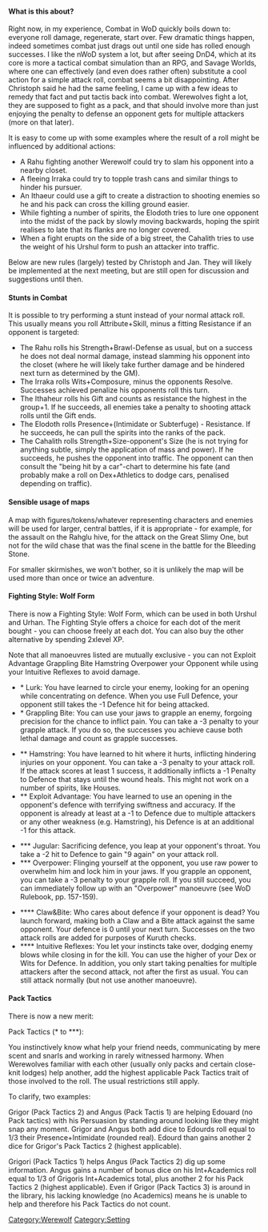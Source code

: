 #### What is this about?

Right now, in my experience, Combat in WoD quickly boils down to:
everyone roll damage, regenerate, start over. Few dramatic things
happen, indeed sometimes combat just drags out until one side has rolled
enough successes. I like the nWoD system a lot, but after seeing DnD4,
which at its core is more a tactical combat simulation than an RPG, and
Savage Worlds, where one can effectively (and even does rather often)
substitute a cool action for a simple attack roll, combat seems a bit
disappointing. After Christoph said he had the same feeling, I came up
with a few ideas to remedy that fact and put tactis back into combat.
Werewolves fight a lot, they are supposed to fight as a pack, and that
should involve more than just enjoying the penalty to defense an
opponent gets for multiple attackers (more on that later).

It is easy to come up with some examples where the result of a roll
might be influenced by additional actions:

  - A Rahu fighting another Werewolf could try to slam his opponent into
    a nearby closet.
  - A fleeing Irraka could try to topple trash cans and similar things
    to hinder his pursuer.
  - An Ithaeur could use a gift to create a distraction to shooting
    enemies so he and his pack can cross the killing ground easier.
  - While fighting a number of spirits, the Elodoth tries to lure one
    opponent into the midst of the pack by slowly moving backwards,
    hoping the spirit realises to late that its flanks are no longer
    covered.
  - When a fight erupts on the side of a big street, the Cahalith tries
    to use the weight of his Urshul form to push an attacker into
    traffic.

Below are new rules (largely) tested by Christoph and Jan. They will
likely be implemented at the next meeting, but are still open for
discussion and suggestions until then.

#### Stunts in Combat

It is possible to try performing a stunt instead of your normal attack
roll. This usually means you roll Attribute+Skill, minus a fitting
Resistance if an opponent is targeted:

  - The Rahu rolls his Strength+Brawl-Defense as usual, but on a success
    he does not deal normal damage, instead slamming his opponent into
    the closet (where he will likely take further damage and be hindered
    next turn as determined by the GM).
  - The Irraka rolls Wits+Composure, minus the opponents Resolve.
    Successes achieved penalize his opponents roll this turn.
  - The Ithaheur rolls his Gift and counts as resistance the highest in
    the group+1. If he succeeds, all enemies take a penalty to shooting
    attack rolls until the Gift ends.
  - The Elodoth rolls Presence+(Intimidate or Subterfuge) - Resistance.
    If he succeeds, he can pull the spirits into the ranks of the pack.
  - The Cahalith rolls Strength+Size-opponent's Size (he is not trying
    for anything subtle, simply the application of mass and power). If
    he succeeds, he pushes the opponent into traffic. The opponent can
    then consult the "being hit by a car"-chart to determine his fate
    (and probably make a roll on Dex+Athletics to dodge cars, penalised
    depending on traffic).

#### Sensible usage of maps

A map with figures/tokens/whatever representing characters and enemies
will be used for larger, central battles, if it is appropriate - for
example, for the assault on the Rahglu hive, for the attack on the Great
Slimy One, but not for the wild chase that was the final scene in the
battle for the Bleeding Stone.

For smaller skirmishes, we won't bother, so it is unlikely the map will
be used more than once or twice an adventure.

#### Fighting Style: Wolf Form

There is now a Fighting Style: Wolf Form, which can be used in both
Urshul and Urhan. The Fighting Style offers a choice for each dot of the
merit bought - you can choose freely at each dot. You can also buy the
other alternative by spending 2xlevel XP.

Note that all manoeuvres listed are mutually exclusive - you can not
Exploit Advantage Grappling Bite Hamstring Overpower your Opponent while
using your Intuitive Reflexes to avoid damage.

  - \* Lurk: You have learned to circle your enemy, looking for an
    opening while concentrating on defence. When you use Full Defence,
    your opponent still takes the -1 Defence hit for being attacked.
  - \* Grappling Bite: You can use your jaws to grapple an enemy,
    forgoing precision for the chance to inflict pain. You can take a -3
    penalty to your grapple attack. If you do so, the successes you
    achieve cause both lethal damage and count as grapple successes.

<!-- end list -->

  - \*\* Hamstring: You have learned to hit where it hurts, inflicting
    hindering injuries on your opponent. You can take a -3 penalty to
    your attack roll. If the attack scores at least 1 success, it
    additionally inflicts a -1 Penalty to Defence that stays until the
    wound heals. This might not work on a number of spirits, like
    Houses.
  - \*\* Exploit Advantage: You have learned to use an opening in the
    opponent's defence with terrifying swiftness and accuracy. If the
    opponent is already at least at a -1 to Defence due to multiple
    attackers or any other weakness (e.g. Hamstring), his Defence is at
    an additional -1 for this attack.

<!-- end list -->

  - \*\*\* Jugular: Sacrificing defence, you leap at your opponent's
    throat. You take a -2 hit to Defence to gain "9 again" on your
    attack roll.
  - \*\*\* Overpower: Flinging yourself at the opponent, you use raw
    power to overwhelm him and lock him in your jaws. If you grapple an
    opponent, you can take a -3 penalty to your grapple roll. If you
    still succeed, you can immediately follow up with an "Overpower"
    manoeuvre (see WoD Rulebook, pp. 157-159).

<!-- end list -->

  - \*\*\*\* Claw\&Bite: Who cares about defence if your opponent is
    dead? You launch forward, making both a Claw and a Bite attack
    against the same opponent. Your defence is 0 until your next turn.
    Successes on the two attack rolls are added for purposes of Kuruth
    checks.
  - \*\*\*\* Intuitive Reflexes: You let your instincts take over,
    dodging enemy blows while closing in for the kill. You can use the
    higher of your Dex or Wits for Defence. In addition, you only start
    taking penalties for multiple attackers after the second attack, not
    after the first as usual. You can still attack normally (but not use
    another manoeuvre).

#### Pack Tactics

There is now a new merit:

Pack Tactics (\* to \*\*\*):

You instinctively know what help your friend needs, communicating by
mere scent and snarls and working in rarely witnessed harmony. When
Werewolves familiar with each other (usually only packs and certain
close-knit lodges) help another, add the highest applicable Pack Tactics
trait of those involved to the roll. The usual restrictions still apply.

To clarify, two examples:

Grigor (Pack Tactics 2) and Angus (Pack Tactis 1) are helping Edouard
(no Pack tactics) with his Persuasion by standing around looking like
they might snap any moment. Grigor and Angus both add dice to Edourds
roll equal to 1/3 their Presence+Intimidate (rounded real). Edourd than
gains another 2 dice for Grigor's Pack Tactics 2 (highest applicable).

Grigori (Pack Tactics 1) helps Angus (Pack Tactics 2) dig up some
information. Angus gains a number of bonus dice on his Int+Academics
roll equal to 1/3 of Grigoris Int+Academics total, plus another 2 for
his Pack Tactics 2 (highest applicable). Even if Grigor (Pack Tactics 3)
is around in the library, his lacking knowledge (no Academics) means he
is unable to help and therefore his Pack Tactics do not count.

[Category:Werewolf](Category:Werewolf "wikilink")
[Category:Setting](Category:Setting "wikilink")